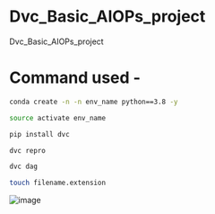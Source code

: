 # Dvc_Basic_AIOPs_project
Dvc_Basic_AIOPs_project

# Command  used -
```bash
conda create -n -n env_name python==3.8 -y
```
```bash
source activate env_name
```
```bash
pip install dvc
```
```bash
dvc repro
```
```bash
dvc dag
```
```bash
touch filename.extension
```
![image](https://github.com/Praveenku32k/Dvc_Basic_AIOPs_project/assets/68581081/7d861e4b-a140-4d6b-ba0d-9d3268ec6f34)




